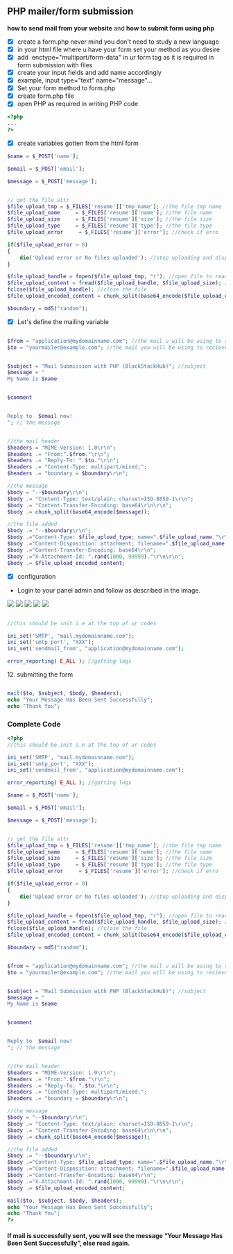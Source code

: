 ## PHP mailer/form submission

**how to send mail from your website** and **how to submit form using php**

*   [x] create a form.php never mind you don't need to study a new language
*   [x] in your html file where u have your form set your method as you desire
*   [x] add  enctype="multipart/form-data" in ur form tag as it is required in form submission with files
*   [x] create your input fields and add name accordingly
*   [x] example, input type="text" name="message"...
*   [x] Set your form method to form.php
*   [x] create form.php file
*   [x] open PHP as required in writing PHP code 

```php
<?php
...
?>
```

*   [x] create variables gotten from the html form

```php
$name = $_POST['name'];

$email = $_POST['email'];

$message = $_POST['message'];


// get the file attr
$file_upload_tmp = $_FILES['resume']['tmp_name']; //the file tmp name
$file_upload_name     = $_FILES['resume']['name']; //the file name
$file_upload_size     = $_FILES['resume']['size']; //the file size
$file_upload_type     = $_FILES['resume']['type']; //the file type
$file_upload_error     = $_FILES['resume']['error']; //check if erro

if($file_upload_error > 0)
{
    die('Upload error or No files uploaded'); //stop uploading and display this like p tag
}

$file_upload_handle = fopen($file_upload_tmp, "r"); //open file to read mode
$file_upload_content = fread($file_upload_handle, $file_upload_size); //get the file content from what u read and its size
fclose($file_upload_handle); //close the file
$file_upload_encoded_content = chunk_split(base64_encode($file_upload_content)); //encode the file

$boundary = md5("random");
```

*   [x] Let's define the mailing variable

```php

$from = "application@mydomainname.com"; //the mail u will be using to send the form
$to = "yourmailer@example.com"; //the mail you will be using to recieve


$subject = "Mail Submission with PHP (BlackStackHub)"; //subject
$message = "
My Name is $name


$comment


Reply to  $email now!
"; // the message


//the mail header
$headers = "MIME-Version: 1.0\r\n";
$headers .= "From:".$from."\r\n";
$headers .= "Reply-To: ".$to."\r\n";
$headers .= "Content-Type: multipart/mixed;";
$headers .= "boundary = $boundary\r\n";

//the message
$body = "--$boundary\r\n";
$body .= "Content-Type: text/plain; charset=ISO-8859-1\r\n";
$body .= "Content-Transfer-Encoding: base64\r\n\r\n";
$body .= chunk_split(base64_encode($message));

//the file added
$body .= "--$boundary\r\n";
$body .="Content-Type: $file_upload_type; name=".$file_upload_name."\r\n";
$body .="Content-Disposition: attachment; filename=".$file_upload_name."\r\n";
$body .="Content-Transfer-Encoding: base64\r\n";
$body .="X-Attachment-Id: ".rand(1000, 99999)."\r\n\r\n";
$body .= $file_upload_encoded_content;
```

*   [x] configuration

*   Login to your panel admin and follow as described in the image.
<img src="images/1.jpg">

<img src="images/2.jpg">

<img src="images/3.jpg">

<img src="images/4.jpg">

<img src="images/5.jpg">

```php

//this should be init i.e at the top of ur codes

ini_set('SMTP', "mail.mydomainname.com"); 
ini_set('smtp_port', "XXX");
ini_set('sendmail_from', "application@mydomainname.com");

error_reporting( E_ALL ); //getting logs
```

12\. submitting the form

```php

mail($to, $subject, $body, $headers);
echo "Your Message Has Been Sent Successfully";
echo "Thank You";
```

### Complete Code

```php
<?php
//this should be init i.e at the top of ur codes

ini_set('SMTP', "mail.mydomainname.com"); 
ini_set('smtp_port', "XXX");
ini_set('sendmail_from', "application@mydomainname.com");

error_reporting( E_ALL ); //getting logs

$name = $_POST['name'];

$email = $_POST['email'];

$message = $_POST['message'];


// get the file attr
$file_upload_tmp = $_FILES['resume']['tmp_name']; //the file tmp name
$file_upload_name     = $_FILES['resume']['name']; //the file name
$file_upload_size     = $_FILES['resume']['size']; //the file size
$file_upload_type     = $_FILES['resume']['type']; //the file type
$file_upload_error     = $_FILES['resume']['error']; //check if erro

if($file_upload_error > 0)
{
    die('Upload error or No files uploaded'); //stop uploading and display this like p tag
}

$file_upload_handle = fopen($file_upload_tmp, "r"); //open file to read mode
$file_upload_content = fread($file_upload_handle, $file_upload_size); //get the file content from what u read and its size
fclose($file_upload_handle); //close the file
$file_upload_encoded_content = chunk_split(base64_encode($file_upload_content)); //encode the file

$boundary = md5("random");


$from = "application@mydomainname.com"; //the mail u will be using to send the form
$to = "yourmailer@example.com"; //the mail you will be using to recieve


$subject = "Mail Submission with PHP (BlackStackHub)"; //subject
$message = "
My Name is $name


$comment


Reply to  $email now!
"; // the message


//the mail header
$headers = "MIME-Version: 1.0\r\n";
$headers .= "From:".$from."\r\n";
$headers .= "Reply-To: ".$to."\r\n";
$headers .= "Content-Type: multipart/mixed;";
$headers .= "boundary = $boundary\r\n";

//the message
$body = "--$boundary\r\n";
$body .= "Content-Type: text/plain; charset=ISO-8859-1\r\n";
$body .= "Content-Transfer-Encoding: base64\r\n\r\n";
$body .= chunk_split(base64_encode($message));

//the file added
$body .= "--$boundary\r\n";
$body .="Content-Type: $file_upload_type; name=".$file_upload_name."\r\n";
$body .="Content-Disposition: attachment; filename=".$file_upload_name."\r\n";
$body .="Content-Transfer-Encoding: base64\r\n";
$body .="X-Attachment-Id: ".rand(1000, 99999)."\r\n\r\n";
$body .= $file_upload_encoded_content;

mail($to, $subject, $body, $headers);
echo "Your Message Has Been Sent Successfully";
echo "Thank You";
?>
```

#### If mail is successfully sent, you will see the message **“Your Message Has Been Sent Successfully”**, else read again.